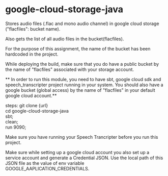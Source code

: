 # google-cloud-storage-java

Stores audio files (.flac and mono audio channel) in google cloud storage 
("flacfiles": bucket name).

Also gets the list of all audio files in the bucket(flacfiles).

For the purpose of this assignment, the name of the bucket has been hardcoded in the project. 

While deploying the build, make sure that you do have a public bucket by the name of 
"flacfiles" associated with your storage account.

** In order to run this module, you need to have sbt, google cloud sdk and speech_transcripter project running in your system. You should also have a google bucket (global access) by the name of "flacfiles" in your default google cloud account.**

steps:
  git clone {url} <br>
  cd google-cloud-storage-java<br>
  sbt;<br>
    clean;<br>
    run 9090;<br>

Make sure you have running your Speech Trancripter before you run this project.

Make sure while setting up a google cloud account you also set up a service account and generate a Credential JSON. Use the local path of this JSON file as the value of env variable GOOGLE_AAPLICATION_CREDENTIALS.
